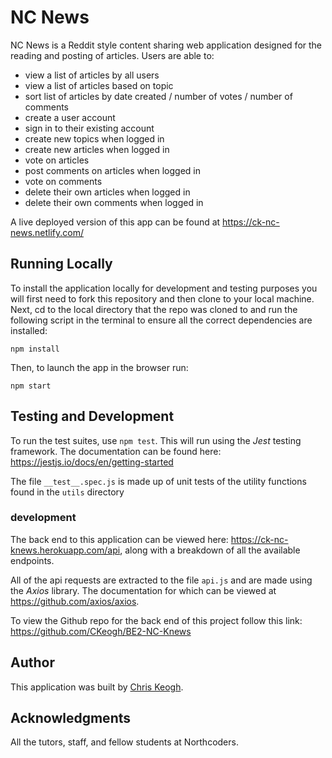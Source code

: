 # NC News

NC News is a Reddit style content sharing web application designed for the reading and posting of articles.
Users are able to:
* view a list of articles by all users
* view a list of articles based on topic
* sort list of articles by date created / number of votes / number of comments
* create a user account
* sign in to their existing account
* create new topics when logged in
* create new articles when logged in
* vote on articles
* post comments on articles when logged in
* vote on comments
* delete their own articles when logged in
* delete their own comments when logged in

A live deployed version of this app can be found at https://ck-nc-news.netlify.com/

## Running Locally

To install the application locally for development and testing purposes you will first need to fork this repository and then clone to your local machine. Next, cd to the local directory that the repo was cloned to and run the following script in the terminal to ensure all the correct dependencies are installed:
```
npm install
```

Then, to launch the app in the browser run:
```
npm start
```

## Testing and Development

To run the test suites, use ```npm test```. This will run using the *Jest* testing framework. The documentation can be found here:
https://jestjs.io/docs/en/getting-started

The file ```__test__.spec.js``` is made up of unit tests of the utility functions found in the ```utils``` directory

### development

The back end to this application can be viewed here:
https://ck-nc-knews.herokuapp.com/api, along with a breakdown of all the available endpoints.

All of the api requests are extracted to the file ```api.js``` and are made using the *Axios* library.
The documentation for which can be viewed at https://github.com/axios/axios.

To view the Github repo for the back end of this project follow this link:
https://github.com/CKeogh/BE2-NC-Knews


## Author

This application was built by [Chris Keogh](https://github.com/CKeogh).

## Acknowledgments

All the tutors, staff, and fellow students at Northcoders.